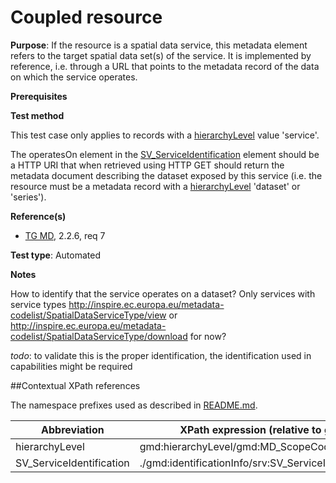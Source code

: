 # Coupled resource

**Purpose**: If the resource is a spatial data service, this metadata element refers to the
target spatial data set(s) of the service. It is implemented by reference, i.e. through a URL that
points to the metadata record of the data on which the service operates.

**Prerequisites**

**Test method**

This test case only applies to records with a [hierarchyLevel](#hierarchyLevel) value 'service'.

The operatesOn element in the [SV_ServiceIdentification](#SV_ServiceIdentification) element should be a HTTP URI that when retrieved using HTTP GET should return the metadata document describing the dataset exposed by this service (i.e. the resource must be a metadata record with a [hierarchyLevel](#hierarchyLevel) 'dataset' or 'series').

**Reference(s)**	 

* [TG MD](./README#ref_TG_MD), 2.2.6, req 7

**Test type**: Automated

**Notes**

How to identify that the service operates on a dataset? Only services with service types http://inspire.ec.europa.eu/metadata-codelist/SpatialDataServiceType/view or http://inspire.ec.europa.eu/metadata-codelist/SpatialDataServiceType/download for now?

*todo*: to validate this is the proper identification, the identification used in capabilities might be required

##Contextual XPath references

The namespace prefixes used as described in [README.md](./README#namespaces).

Abbreviation                                   |  XPath expression (relative to gmd:MD_Metadata)
-----------------------------------------------| -------------------------------------------------------------------------
<a name="hierarchyLevel"></a> hierarchyLevel | gmd:hierarchyLevel/gmd:MD_ScopeCode/@codeListValue
<a name="coupling"></a> SV_ServiceIdentification   | ./gmd:identificationInfo/srv:SV_ServiceIdentification/srv:operatesOn
